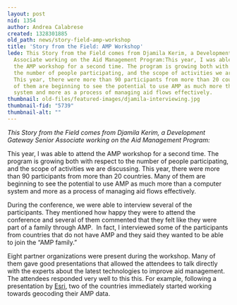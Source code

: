 ```yaml
---
layout: post
nid: 1354
author: Andrea Calabrese
created: 1328301885
old_path: news/story-field-amp-workshop
title: 'Story from the Field: AMP Workshop'
lede: This Story from the Field comes from Djamila Kerim, a Development Gateway Senior
  Associate working on the Aid Management Program:This year, I was able to attend
  the AMP workshop for a second time. The program is growing both with respect to
  the number of people participating, and the scope of activities we are discussing.
  This year, there were more than 90 participants from more than 20 countries. Many
  of them are beginning to see the potential to use AMP as much more than a computer
  system and more as a process of managing aid flows effectively.
thumbnail: old-files/featured-images/djamila-interviewing.jpg
thumbnail-fid: "5739"
thumbnail-alt: ""
---
```


*This Story from the Field comes from Djamila Kerim, a Development Gateway Senior Associate working on the Aid Management Program:*

This year, I was able to attend the AMP workshop for a second time. The program is growing both with respect to the number of people participating, and the scope of activities we are discussing. This year, there were more than 90 participants from more than 20 countries. Many of them are beginning to see the potential to use AMP as much more than a computer system and more as a process of managing aid flows effectively.

During the conference, we were able to interview several of the participants. They mentioned how happy they were to attend the conference and several of them commented that they felt like they were part of a family through AMP.  In fact, I interviewed some of the participants from countries that do not have AMP and they said they wanted to be able to join the “AMP family.” 

Eight partner organizations were present during the workshop. Many of them gave good presentations that allowed the attendees to talk directly with the experts about the latest technologies to improve aid management. The attendees responded very well to this this. For example, following a presentation by [Esri](http://www.esri.com), two of the countries immediately started working towards geocoding their AMP data.

